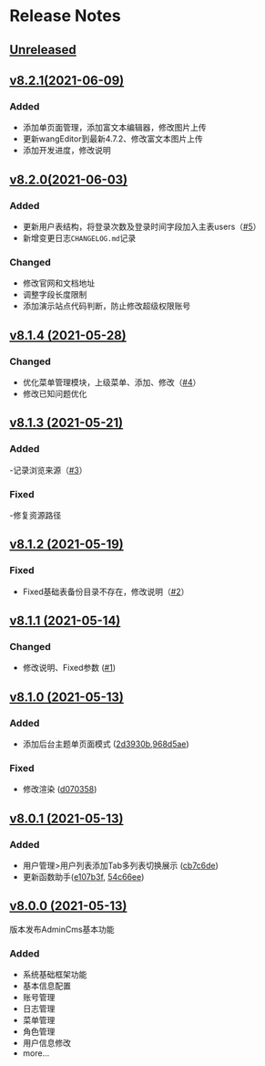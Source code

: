 # Release Notes

## [Unreleased](https://github.com/liaodeity/laravel-admin-cms/compare/v8.2.1...8.x)

## [v8.2.1(2021-06-09)](https://github.com/liaodeity/laravel-admin-cms/compare/v8.2.0...8.2.1)

### Added
- 添加单页面管理，添加富文本编辑器，修改图片上传
- 更新wangEditor到最新4.7.2、修改富文本图片上传
- 添加开发进度，修改说明

## [v8.2.0(2021-06-03)](https://github.com/liaodeity/laravel-admin-cms/compare/v8.1.14...8.2.0)

### Added
- 更新用户表结构，将登录次数及登录时间字段加入主表users（[#5](https://github.com/liaodeity/laravel-admin-cms/pull/5)）
- 新增变更日志`CHANGELOG.md`记录
### Changed
- 修改官网和文档地址
- 调整字段长度限制
- 添加演示站点代码判断，防止修改超级权限账号

## [v8.1.4 (2021-05-28)](https://github.com/liaodeity/laravel-admin-cms/compare/v8.1.3...v8.1.4)

### Changed
- 优化菜单管理模块，上级菜单、添加、修改（[#4](https://github.com/liaodeity/laravel-admin-cms/pull/4)）
- 修改已知问题优化

## [v8.1.3 (2021-05-21)](https://github.com/liaodeity/laravel-admin-cms/compare/v8.1.2...v8.1.3)

### Added
-记录浏览来源（[#3](https://github.com/liaodeity/laravel-admin-cms/pull/3)）

### Fixed
-修复资源路径

## [v8.1.2 (2021-05-19)](https://github.com/liaodeity/laravel-admin-cms/compare/v8.1.1...v8.1.2)

### Fixed
- Fixed基础表备份目录不存在，修改说明（[#2](https://github.com/liaodeity/laravel-admin-cms/pull/2)）

## [v8.1.1 (2021-05-14)](https://github.com/liaodeity/laravel-admin-cms/compare/v8.1.0...v8.1.1)

### Changed
- 修改说明、Fixed参数 ([#1](https://github.com/liaodeity/laravel-admin-cms/pull/1))


## [v8.1.0 (2021-05-13)](https://github.com/liaodeity/laravel-admin-cms/compare/v8.0.1...v8.0.2)

### Added
- 添加后台主题单页面模式 ([2d3930b](https://github.com/liaodeity/laravel-admin-cms/commit/2d3930b3b1feca0331f07908f28c82c40c2c16fe),[968d5ae](https://github.com/liaodeity/laravel-admin-cms/commit/968d5ae95cdf6eef37c9974dd896fb3b6acfad04))

### Fixed
- 修改渲染 ([d070358](https://github.com/liaodeity/laravel-admin-cms/commit/d0703586b58cbe59bb7688cfdc5d2d389fa3e5d6))

## [v8.0.1 (2021-05-13)](https://github.com/liaodeity/laravel-admin-cms/compare/v8.0.0...v8.0.1)

### Added
- 用户管理>用户列表添加Tab多列表切换展示 ([cb7c6de](https://github.com/liaodeity/laravel-admin-cms/commit/cb7c6deb861d33f6e8b55b0f659001c7b0eecfff))
- 更新函数助手([e107b3f](https://github.com/liaodeity/laravel-admin-cms/commit/e107b3f9b03915f7fc6f5c0d2256237a004d9410), [54c66ee](https://github.com/liaodeity/laravel-admin-cms/commit/54c66eecc85462d9bd7865073167817eeacdd61d))


## [v8.0.0 (2021-05-13)](https://github.com/liaodeity/laravel-admin-cms/compare/v8.0.0)
版本发布AdminCms基本功能

### Added
- 系统基础框架功能
- 基本信息配置
- 账号管理
- 日志管理
- 菜单管理
- 角色管理
- 用户信息修改
- more...
